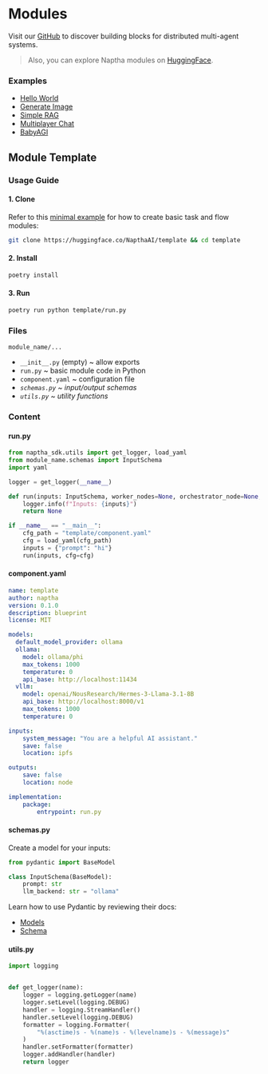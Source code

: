 # Modules

Visit our [GitHub](https://github.com/napthaai) to discover building blocks for distributed multi-agent systems.

> Also, you can explore Naptha modules on [HuggingFace](https://huggingface.co/NapthaAI).

### Examples
* [Hello World](/Examples/HelloWorld)
* [Generate Image](/Examples/GenerateImage)
* [Simple RAG](/Examples/SimpleRAG)
* [Multiplayer Chat](/Examples/MultiplayerChat)
* [BabyAGI](/Examples/BabyAGI)

## Module Template

### Usage Guide

#### 1. Clone

Refer to this [minimal example](https://huggingface.co/NapthaAI/template) for how to create basic task and flow modules:

```bash
git clone https://huggingface.co/NapthaAI/template && cd template
```

#### 2. Install
```bash
poetry install
```

#### 3. Run
```bash
poetry run python template/run.py
```

### Files
`module_name/...`

* `__init__.py` (empty) ~ allow exports
* `run.py` ~ basic module code in Python
* `component.yaml` ~ configuration file
* *`schemas.py` ~ input/output schemas*
* *`utils.py` ~ utility functions*

### Content
#### run.py
```python
from naptha_sdk.utils import get_logger, load_yaml
from module_name.schemas import InputSchema
import yaml

logger = get_logger(__name__)

def run(inputs: InputSchema, worker_nodes=None, orchestrator_node=None, flow_run=None, cfg=None):
    logger.info(f"Inputs: {inputs}")
    return None

if __name__ == "__main__":
    cfg_path = "template/component.yaml"
    cfg = load_yaml(cfg_path)
    inputs = {"prompt": "hi"}
    run(inputs, cfg=cfg)
```

#### component.yaml
```yaml
name: template
author: naptha
version: 0.1.0
description: blueprint
license: MIT

models:
  default_model_provider: ollama
  ollama:
    model: ollama/phi
    max_tokens: 1000
    temperature: 0
    api_base: http://localhost:11434
  vllm:
    model: openai/NousResearch/Hermes-3-Llama-3.1-8B
    api_base: http://localhost:8000/v1
    max_tokens: 1000
    temperature: 0

inputs:
    system_message: "You are a helpful AI assistant."
    save: false
    location: ipfs

outputs:
    save: false
    location: node

implementation:
    package:
        entrypoint: run.py
```

#### schemas.py
Create a model for your inputs:
```python
from pydantic import BaseModel

class InputSchema(BaseModel):
    prompt: str
    llm_backend: str = "ollama"
```
Learn how to use Pydantic by reviewing their docs:

* [Models](https://docs.pydantic.dev/1.10/usage/models)
* [Schema](https://docs.pydantic.dev/1.10/usage/schema)

#### utils.py
```python
import logging


def get_logger(name):
    logger = logging.getLogger(name)
    logger.setLevel(logging.DEBUG)
    handler = logging.StreamHandler()
    handler.setLevel(logging.DEBUG)
    formatter = logging.Formatter(
        "%(asctime)s - %(name)s - %(levelname)s - %(message)s"
    )
    handler.setFormatter(formatter)
    logger.addHandler(handler)
    return logger
```
